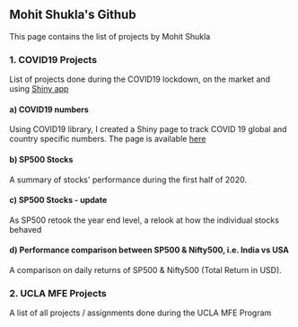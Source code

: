 ## Mohit Shukla's Github

This page contains the list of projects by Mohit Shukla

### 1. COVID19 Projects
List of projects done during the COVID19 lockdown, on the market and using [Shiny app](https://rstudio.github.io/)

#### a) COVID19 numbers
Using COVID19 library, I created a Shiny page to track COVID 19 global and country specific numbers. The page is available [here](https://shuklam.shinyapps.io/COVID19/)

#### b) SP500 Stocks
A summary of stocks' performance during the first half of 2020.

#### c) SP500 Stocks - update
As SP500 retook the year end level, a relook at how the individual stocks behaved

#### d) Performance comparison between SP500 & Nifty500, i.e. India vs USA
A comparison on daily returns of SP500 & Nifty500 (Total Return in USD).

### 2. UCLA MFE Projects
A list of all projects / assignments done during the UCLA MFE Program


